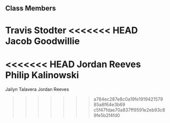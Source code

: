 ## Class Members
Travis Stodter
<<<<<<< HEAD
Jacob Goodwillie
=======
<<<<<<< HEAD
Jordan Reeves
Philip Kalinowski
=======
Jailyn Talavera
Jordan Reeves
>>>>>>> a784ec287e8c0a19fe191942157985a8f64e3b69
>>>>>>> c5f47fdae70a837ff9591e2eb93c89fe5b2f4fd0
